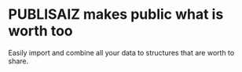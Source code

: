 # PUBLISAIZ makes public what is worth too
Easily import and combine all your data to structures that are worth to share.